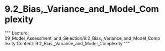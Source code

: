 # 9.2_Bias,_Variance_and_Model_Complexity
"""
Lecture: 09_Model_Assessment_and_Selection/9.2_Bias,_Variance_and_Model_Complexity
Content: 9.2_Bias,_Variance_and_Model_Complexity
"""

